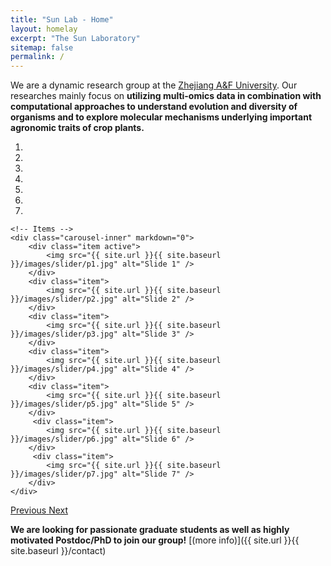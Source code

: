 ```yaml
---
title: "Sun Lab - Home"
layout: homelay
excerpt: "The Sun Laboratory"
sitemap: false
permalink: /
---
```


We are a dynamic research group at the [Zhejiang A&F University](https://www.zafu.edu.cn/). Our researches mainly focus on **utilizing multi-omics data in combination with computational approaches to understand evolution and diversity of organisms and to explore molecular mechanisms underlying important agronomic traits of crop plants.**


<div markdown="0" id="carousel" class="carousel slide" data-ride="carousel" data-interval="4000" data-pause="hover" >
    <!-- Menu -->
    <ol class="carousel-indicators">
        <li data-target="#carousel" data-slide-to="0" class="active"></li>
        <li data-target="#carousel" data-slide-to="1"></li>
        <li data-target="#carousel" data-slide-to="2"></li>
        <li data-target="#carousel" data-slide-to="3"></li>
        <li data-target="#carousel" data-slide-to="4"></li>
        <li data-target="#carousel" data-slide-to="5"></li>
        <li data-target="#carousel" data-slide-to="6"></li>
    </ol>

    <!-- Items -->
    <div class="carousel-inner" markdown="0">
        <div class="item active">
            <img src="{{ site.url }}{{ site.baseurl }}/images/slider/p1.jpg" alt="Slide 1" />
        </div>
        <div class="item">
            <img src="{{ site.url }}{{ site.baseurl }}/images/slider/p2.jpg" alt="Slide 2" />
        </div>
        <div class="item">
            <img src="{{ site.url }}{{ site.baseurl }}/images/slider/p3.jpg" alt="Slide 3" />
        </div>
        <div class="item">
            <img src="{{ site.url }}{{ site.baseurl }}/images/slider/p4.jpg" alt="Slide 4" />
        </div>
        <div class="item">
            <img src="{{ site.url }}{{ site.baseurl }}/images/slider/p5.jpg" alt="Slide 5" />
        </div>       
         <div class="item">
            <img src="{{ site.url }}{{ site.baseurl }}/images/slider/p6.jpg" alt="Slide 6" />
        </div>
         <div class="item">
            <img src="{{ site.url }}{{ site.baseurl }}/images/slider/p7.jpg" alt="Slide 7" />
        </div>
    </div>
  <a class="left carousel-control" href="#carousel" role="button" data-slide="prev">
    <span class="glyphicon glyphicon-chevron-left" aria-hidden="true"></span>
    <span class="sr-only">Previous</span>
  </a>
  <a class="right carousel-control" href="#carousel" role="button" data-slide="next">
    <span class="glyphicon glyphicon-chevron-right" aria-hidden="true"></span>
    <span class="sr-only">Next</span>
  </a>
</div>



 **We are looking for passionate graduate students as well as highly motivated Postdoc/PhD to join our group!** [(more info)]({{ site.url }}{{ site.baseurl }}/contact)

